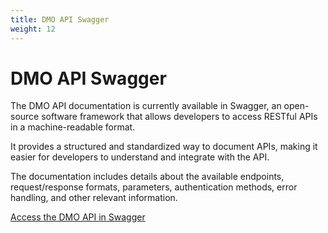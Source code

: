 ```yaml
---
title: DMO API Swagger
weight: 12
---
```


# DMO API Swagger

The DMO API documentation is currently available in Swagger, an open-source software framework that allows developers to access RESTful APIs in a machine-readable format. 

It provides a structured and standardized way to document APIs, making it easier for developers to understand and integrate with the API. 

The documentation includes details about the available endpoints, request/response formats, parameters, authentication methods, error handling, and other relevant information.

[Access the DMO API in Swagger](https://myiot-d.com/docs/api/dmo-v3.yml)


